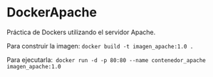 # DockerApache

Práctica de Dockers utilizando el servidor Apache.

Para construir la imagen: `docker build -t imagen_apache:1.0 .`


Para ejecutarla:` docker run -d -p 80:80 --name contenedor_apache imagen_apache:1.0`
